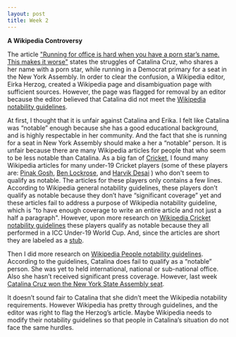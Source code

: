 ```yaml
---
layout: post
title: Week 2
---
```



__A Wikipedia Controversy__

The article ["Running for office is hard when you have a porn star’s name. This makes it worse"](https://qz.com/1352568/running-for-office-is-hard-when-you-have-a-porn-stars-name-this-makes-it-worse/) states the struggles of Catalina Cruz, who shares a her name with a porn star, while running in a Democrat primary for a seat in the New York Assembly. In order to clear the confusion, a Wikipedia editor, Eirka Herzog, created a Wikipedia page and disambiguation page with sufficient sources. However, the page was flagged for removal by an editor because the editor believed that Catalina did not meet the [Wikipedia notability guidelines](https://en.wikipedia.org/wiki/Wikipedia:Notability).

At first, I thought that it is unfair against Catalina and Erika. I felt like Catalina was “notable” enough because she has a good educational background, and is highly respectable in her community. And the fact that she is running for a seat in New York Assembly should make a her a “notable” person. It is unfair because there are many Wikipedia articles for people that who seem to be less notable than Catalina. As a big fan of [Cricket](https://en.wikipedia.org/wiki/Cricket), I found many Wikipedia articles for many under-19 Cricket players (some of these players are: [Pinak Gosh](https://en.wikipedia.org/wiki/Pinak_Ghosh), [Ben Lockrose](https://en.wikipedia.org/wiki/Ben_Lockrose), and [Harvik Desai](https://en.wikipedia.org/wiki/Harvik_Desai) ) who don't seem to qualify as notable. The articles for these players only contains a few lines. According to Wikipedia general notability guidelines, these players don’t qualify as notable because they don’t have “significant coverage” yet and these articles fail to address a purpose of Wikipedia notability guideline, which is "to have enough coverage to write an entire article and not just a half a paragraph". However, upon more research on [Wikipedia Cricket notability guidelines](https://en.wikipedia.org/wiki/Wikipedia:WikiProject_Cricket#CRIN) these players qualify as notable because they all performed in a ICC Under-19 World Cup. And, since the articles are short they are labeled as a [stub](https://en.wikipedia.org/wiki/Wikipedia:Stub). 
 
Then I did more research on [Wikipedia People notability guidelines](https://en.wikipedia.org/wiki/Wikipedia:Notability_(people)). According to the guidelines, Catalina does fail to qualify as a “notable” person. She was yet to held international, national or sub-national office. Also she hasn’t received significant press coverage. However, last week [Catalina Cruz won the New York State Assembly seat](https://pix11.com/2018/09/14/__trashed-5/). 

It doesn’t sound fair to Catalina that she didn’t meet the Wikipedia notability requirements. However Wikipedia has pretty through guidelines, and the editor was right to flag the Herzog’s article. Maybe Wikipedia needs to modify their notability guidelines so that people in Catalina’s situation do not face the same hurdles.
